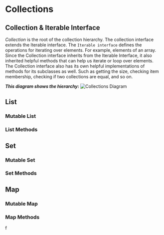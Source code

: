 # Collections

## Collection & Iterable Interface

*Collection <T>* is the root of the collection hierarchy. The collection interface extends the Iterable interface. The 
`Iterable interface` defines the operations for iterating over elements. For example, elements of an array. Since the 
Collection interface inherits from the Iterable Interface, it also inherited helpful methods that can help us iterate or loop 
over elements. The Collection interface also has its own helpful implementations of methods for its subclasses as well. 
Such as getting the size, checking item membership, checking if two collections are equal, and so on.

***This diagram shows the hierarchy:***
![Collections Diagram](https://cdn.discordapp.com/attachments/956755409878786088/1138236808426176562/collections-diagram.png)

## List

### Mutable List

### List Methods

## Set

### Mutable Set

### Set Methods

## Map

### Mutable Map

### Map Methods
f

